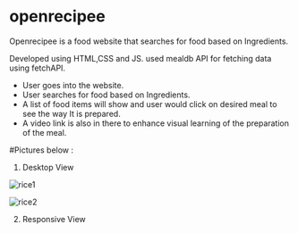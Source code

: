 # openrecipee

Openrecipee is a food website that searches for food based on Ingredients. 

Developed using HTML,CSS and JS. used mealdb API for fetching data using fetchAPI.

- User goes into the website.
- User searches for food based on Ingredients.
- A list of food items will show and user would click on desired meal to see the way It is prepared.
- A video link is also in there to enhance visual learning of the preparation of the meal. 


#Pictures below : 

1. Desktop View 



![rice1](https://github.com/panda0942/openrecipee/assets/69324217/389ce71e-44e2-4a40-92cb-325a99f30f03)





![rice2](https://github.com/panda0942/openrecipee/assets/69324217/00f3de4a-c836-495e-9c7b-499ba746ed54)





2. Responsive View 



